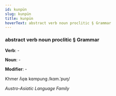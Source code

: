 ```yaml
---
id: kunpün
slug: kunpün
title: kunpün
hoverText: abstract verb noun proclitic § Grammar
---
```


### abstract verb noun proclitic § Grammar

**Verb**: -

**Noun**: -

**Modifier**: -

Khmer កំពុង kɑmpung /kɑm.ˈpuŋ/

*Austro-Asiatic Language Family*